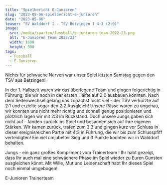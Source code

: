 ```yaml
---
title: "Spielbericht E-Junioren"
slug: "2023-05-06-spielbericht-e-junioren"
date: "2023-05-06"
teaser: "SV Walddorf I - TSV Betzingen I 4:3 (2:0)"
image:
  src: /media/sparten/fussball/e-junioren-team-2022-23.png
  alt: "E-Junioren Team 2022/23"
  width: 1600
  height: 900
tags:
  - Fussball
  - E-Junioren
---
```

Nichts für schwache Nerven war unser Spiel letzten Samstag gegen den TSV aus Betzingen!

In der 1. Halbzeit waren wir das überlegene Team und gingen folgerichtig in Führung, die wir noch in der ersten Hälfte auf 2:0 ausbauen konnten. Nach dem Seitenwechsel gelang uns zunächst nicht viel - der TSV verkürzte auf 2:1 und erzielte sogar den 2:2 Ausgleich! Unsere Pässe waren zu ungenau, wir konnten uns nicht mehr richtig und schnell genug positionieren und plötzlich lagen wir mit 2:3 im Rückstand. Doch unsere Jungs gaben sich nicht auf - fanden zurück ins Spiel und besannen sich auf ihre eigenen Stärken. Wir kamen zurück, trafen zum 3:3 und gingen kurz vor Schluss in dieser ereignisreichen Partie mit 4:3 in Führung, die wir bis zum Schlusspfiff verteidigten! Ein viel umjubelter Sieg und 3 Punkte konnten wir in Walddorf behalten. 

Jungs - ein ganz großes Kompliment vom Trainerteam ! Ihr habt gezeigt, dass Ihr auch mal eine schwächere Phase im Spiel wieder zu Euren Gunsten ausgleichen könnt. Mit Wille, Mut und Leidenschaft habt Ihr dieses Spiel noch einmal umgebogen!

E-Junioren Trainerteam
